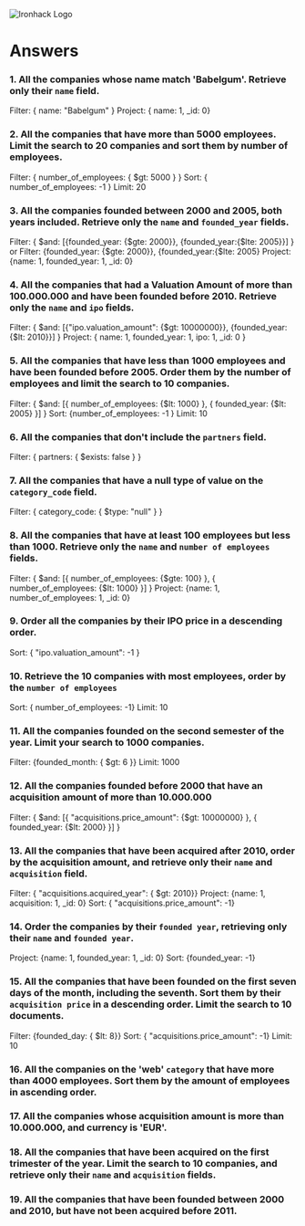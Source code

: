 ![Ironhack Logo](https://i.imgur.com/1QgrNNw.png)

# Answers

### 1. All the companies whose name match 'Babelgum'. Retrieve only their `name` field.

Filter: { name: "Babelgum" }
Project: { name: 1, _id: 0}

### 2. All the companies that have more than 5000 employees. Limit the search to 20 companies and sort them by **number of employees**.

Filter: { number_of_employees: { $gt: 5000 } }
Sort: { number_of_employees: -1 }
Limit: 20

### 3. All the companies founded between 2000 and 2005, both years included. Retrieve only the `name` and `founded_year` fields.

Filter: { $and: [{founded_year: {$gte: 2000}}, {founded_year:{$lte: 2005}}] }
or
Filter: {founded_year: {$gte: 2000}}, {founded_year:{$lte: 2005}
Project: {name: 1, founded_year: 1, _id: 0}

### 4. All the companies that had a Valuation Amount of more than 100.000.000 and have been founded before 2010. Retrieve only the `name` and `ipo` fields.

Filter: { $and: [{"ipo.valuation_amount": {$gt: 10000000}}, {founded_year:{$lt: 2010}}] }
Project: { name: 1, founded_year: 1, ipo: 1, _id: 0 }

### 5. All the companies that have less than 1000 employees and have been founded before 2005. Order them by the number of employees and limit the search to 10 companies.

Filter: { $and: [{ number_of_employees: {$lt: 1000} }, { founded_year: {$lt: 2005} }] }
Sort: {number_of_employees: -1 }
Limit: 10

### 6. All the companies that don't include the `partners` field.

Filter: { partners: { $exists: false } }

### 7. All the companies that have a null type of value on the `category_code` field.

Filter: { category_code: { $type: "null" } }

### 8. All the companies that have at least 100 employees but less than 1000. Retrieve only the `name` and `number of employees` fields.

Filter: { $and: [{ number_of_employees: {$gte: 100} }, { number_of_employees: {$lt: 1000} }] }
Project: {name: 1, number_of_employees: 1, _id: 0}

### 9. Order all the companies by their IPO price in a descending order.

Sort: { "ipo.valuation_amount": -1 }

### 10. Retrieve the 10 companies with most employees, order by the `number of employees`

Sort: { number_of_employees: -1}
Limit: 10

### 11. All the companies founded on the second semester of the year. Limit your search to 1000 companies.

Filter: {founded_month: { $gt: 6 }}
Limit: 1000

### 12. All the companies founded before 2000 that have an acquisition amount of more than 10.000.000

Filter: { $and: [{ "acquisitions.price_amount": {$gt: 10000000} }, { founded_year: {$lt: 2000} }] }

### 13. All the companies that have been acquired after 2010, order by the acquisition amount, and retrieve only their `name` and `acquisition` field.

Filter: { "acquisitions.acquired_year": { $gt: 2010}}
Project: {name: 1, acquisition: 1, _id: 0}
Sort: { "acquisitions.price_amount": -1}

### 14. Order the companies by their `founded year`, retrieving only their `name` and `founded year`.

Project: {name: 1, founded_year: 1, _id: 0}
Sort: {founded_year: -1}

### 15. All the companies that have been founded on the first seven days of the month, including the seventh. Sort them by their `acquisition price` in a descending order. Limit the search to 10 documents.

Filter: {founded_day: { $lt: 8}}
Sort: { "acquisitions.price_amount": -1}
Limit: 10

### 16. All the companies on the 'web' `category` that have more than 4000 employees. Sort them by the amount of employees in ascending order.

<!-- Your Code Goes Here -->

### 17. All the companies whose acquisition amount is more than 10.000.000, and currency is 'EUR'.

<!-- Your Code Goes Here -->

### 18. All the companies that have been acquired on the first trimester of the year. Limit the search to 10 companies, and retrieve only their `name` and `acquisition` fields.

<!-- Your Code Goes Here -->

### 19. All the companies that have been founded between 2000 and 2010, but have not been acquired before 2011.

<!-- Your Code Goes Here -->
